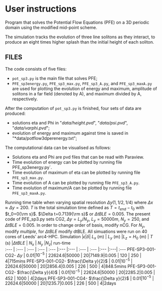 # User instructions

Program that solves the Potential Flow Equations (PFE) on a 3D periodic domain using the modified mid-point scheme.

The simulation tracks the evolution of three line solitons as they interact, 
to produce an eight times higher splash than the initial height of each soliton.

## FILES

The code consists of five files:
- `pot_sp3.py` is the main file that solves PFE;
- `PFE_sp3energy.py`, `PFE_sp3_max.py`, `PFE_sp3_A.py`, and `PFE_sp3_maxA.py` are used for plotting the evolution of energy and maximum, amplitude of solitons in a far field (denoted by A), and maximum divided by A, respectively.

After the computation of `pot_sp3.py` is finished, four sets of data are produced:
- solutions eta and Phi in "*data/height.pvd*", "*data/psi.pvd*", "*data/varphi.pvd*";
- evolution of energy and maximum against time is saved in "*data/potflow3dperenergy.txt";


The computational data can be visualised as follows:
- Solutions eta and Phi are pvd files that can be read with Paraview.
- Time evolution of energy can be plotted by running file PFE_sp3energy.py`.
- Time evolution of maximum of eta can be plotted by running file `PFE_sp3_max.py`.
- Time evolution of A can be plotted by running file `PFE_sp3_A.py`.
- Time evolution of maximum/A can be plotted by running file `PFE_sp3_maxA.py`.

Running time table when varying spatial resolution $\Delta y(1,1/2,1/4)$ where $\Delta x\approx\Delta y=200$. $T$ is the total simulation time defined as $T=t_{end}-t_{0}$ with $t_0=0{\rm s}$. $\Delta t=0.7139{\rm s}$ or $\Delta t BLE=0.005$. The present code of PFE_sp3.py sets CG2, $\Delta y=L_y/N_y$, $L_y=50000m$, $N_y=250$, and $\Delta t BLE=0.005$. In order to change order of basis, modify nCG. For $N_y$, modify $multiple$, for $\Delta t BLE$ modify dtBLE. All simuations were run on 40 cores of Leeds' arc4-HPC.
Simulation |$\epsilon$|$\delta$| $L_x$ (m) | $L_y$ (m) |$L_z=H_0$ (m) | $T$ (s) |$\Delta t BLE$ | $N_x$ | $N_y$ |$N_z$| run-time  
:---        | :---      | :---    | :---       | :---       |:---           |:---      | :---           | :---    |:---   |:---| :---
PFE-SP3-001-CG2- $\Delta y$ | $0.01$|$10^{-5}$ | 22624.6|50000 | 20|7149.9|0.005  | 120 | 250 | 4|715mins
PFE-SP3-001-CG2- $\frac{\Delta y}{2}$ | $0.01$|$10^{-5}$ | 22624.6|50000 | 20|2856.4|0.005  | 226 | 500 | 4|848.5mins
PFE-SP3-001-CG2- $\frac{\Delta y}{4}$ | $0.01$|$10^{-5}$ | 22624.6|50000 | 20|2285.2|0.005  | 452 | 1000 | 4|2days
PFE-SP3-001-CG4- $\frac{\Delta y}{2}$ | $0.01$|$10^{-5}$ | 22624.6|50000 | 20|1235.7|0.005  | 226 | 500 | 4|2days
